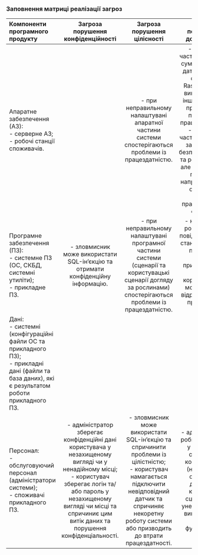 ### Заповнення матриці реалізації загроз
| Компоненти програмного продукту | Загроза порушення конфіденційності | Загроза порушення цілісності | Загроза порушення доступності |
|:-----------|:---------:|:---------:|:---------:|
| Апаратне забезпечення (АЗ): <br/>- серверне АЗ; <br/>- робочі станції споживачів. | | - при неправильному налаштувані апаратної частини системи спостерігаються проблеми із працездатністю. | - апаратна частина системи сумісна із усіма датчиками, що сумісні із Raspberry PI3, використання інших датчиків призведе до проблем із працездатністю;<br/>- апаратна частина системи забезпечена безперебійником та реле напруги, але надзвичайні перепади напруги можуть становити загрозу працездатності системи.|
|Програмне забезпечення (ПЗ): <br/>- системне ПЗ (ОС, СКБД, системні утиліти); <br/>- прикладне ПЗ. | - зловмисник може використати SQL-інʼєкцію та отримати конфіденційну інформацію. | - при неправильному налаштувані програмної частини системи (сценарії та користувацькі сценарії догляду за рослинами) спостерігаються проблеми із працездатністю. | - некоректна робота push-повідомлень про стан рослини чи помилки у сценарії призводить до того, що користувач не може вчасно відреагувати на проблему у системі.|
|Дані: <br/>- системні (конфігураційні файли ОС та прикладного ПЗ); <br/>- прикладні дані (файли та база даних), які є результатом роботи прикладного ПЗ. |  | | |
Персонал: <br/>- обслуговуючий персонал (адміністратори системи); <br/>- споживачі прикладного ПЗ.| - адміністратор зберегає конфіденційні дані користувача у незахищеному вигляді чи у ненадійному місці; <br/>- користувач зберегає логін та/або пароль у незахищеному вигляді чи місці та спричиниє цим витік даних та порушення конфіденціальності.|- зловмисник може використати SQL-інʼєкцію та спричинити проблеми із цілістністю;<br/> - користувач намагається підключити невідповідний датчик та спричиняє некоретну роботу системи або призводить до втрати працездатності. | - адміністратор робить помилку у модерації створених користувачів (наприклад, обмежити доступ до керування сценаріїв) та унеможливлює використання частини функціоналу.|

